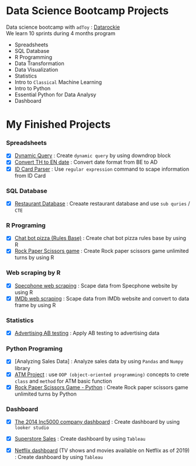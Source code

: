 # Data Science Bootcamp Projects
Data science bootcamp with `adToy` : [Datarockie](https://web.facebook.com/datarockie)  
  We learn 10 sprints during 4 months program

- Spreadsheets
- SQL Database
- R Programming
- Data Transformation
- Data Visualization
- Statistics
- Intro to `Classical` Machine Learning
- Intro to Python
- Essential Python for Data Analysy
- Dashboard

# My Finished Projects
### Spreadsheets
- [x] [Dynamic Query](Spreadsheets/Project%20Dynamic%20Query.pdf) : Create `dynamic query` by using downdrop block
- [x] [Convert TH to EN date](Spreadsheets/Project%20Convert%20TH%20to%20EN%20Date.pdf) : Convert date format from BE to AD
- [x] [ID Card Parser](Spreadsheets/Project%20ID%20Card%20Parser.pdf) : Use `regular expression` command to scape information from ID Card
### SQL Database
- [x] [Restaurant Database](SQL%20database/restaurant.sql) : Creaate restaurant database and use `sub quries` / `CTE` 
### R Programing
- [x] [Chat bot pizza (Rules Base)](R%20Programming/ChatBotPizza.r) : Create chat bot pizza rules base by using R
- [x] [Rock Paper Scissors game](R%20Programming/rockpaperscissors.r) : Create Rock paper scissors game unlimited turns by using R
### Web scraping by R
- [x] [Specphone web scraping](main/Web%20scraping/Mini%20project%20Web%20scraping%20-%20Specphone.pdf) : Scape data from Specphone website by using R
- [x] [IMDb web scraping](main/Web%20scraping/Mini%20project%20Web%20scraping%20-%20IMDB.pdf) : Scape data from IMDb website and convert to data frame by using R
### Statistics
- [x] [Advertising AB testing](Statistics/RCT%20%26%20AB%20Test%20Sample%20-%20Independent%20T-Test.pdf) : Apply AB testing to advertising data
### Python Programing
- [x] [Analyzing Sales Data] : Analyze sales data by using `Pandas` and `Numpy` library
- [x] [ATM Project](Python/ATM%20Project%20-%20OOP.ipynb) : use `OOP (object-oriented programming)` concepts to crete `class` and `method` for ATM basic function
- [x] [Rock Paper Scissors Game - Python](Python/Rock%20Paper%20Scissors%20-%20Python.ipynb) : Create Rock paper scissors game unlimited turns by Python
### Dashboard
- [x] [The 2014 Inc5000 company dashboard](https://lookerstudio.google.com/reporting/beb3cef1-c75f-4184-a9ff-4dd0b96b7245) : Create dashboard by using `looker studio`
- [x] [Superstore Sales](https://public.tableau.com/views/MyFirstTableau_16743604725430/SuperstoresalesDashboard?:language=en-US&:display_count=n&:origin=viz_share_link) : Create dashboard by using `Tableau`
- [x] [Netflix dashboard](https://public.tableau.com/views/NetflixTVshowsandmoviesavailableonNetflixasof2019/NetflixDashboard_1?:language=en-US&:display_count=n&:origin=viz_share_link) (TV shows and movies available on Netflix as of 2019) : Create dashboard by using `Tableau`


